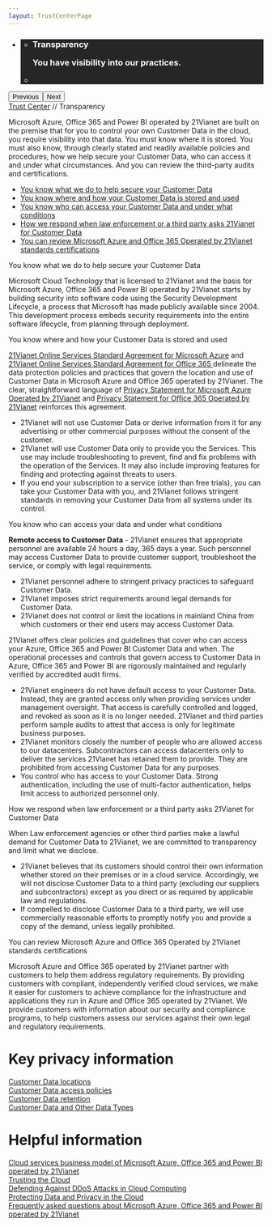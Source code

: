 ```yaml
---
layout: TrustCenterPage
---
```

<div class="row-fluid">
   <div class="span">
      <div>
         <div id="HeroWrapper" data-cols="1" data-view1="1" data-view2="1" data-view3="1" data-view4="1" class="row-fluid wider hero grid-container">
            <div class="span bp0-col-1-1 bp1-col-1-1 bp2-col-1-1 bp3-col-1-1">
               <div bi:type="slideshow" class="slideshow slideshow-hero hero" xmlns:bi="urn:schemas-microsoft-com:mscom:bi">
                  <ul bi:type="list" class="slides">
                     <li id="slide-1" bi:index="0" selectBi="">
                        <div class="heroitem light-foreground" bi:type="heroitem">
                           <div class="media" bi:parenttitle="t1">
                              <a href="" bi:track="False" bi:titleflag="t1" bi:index="0">
                                 <div data-picture="" data-alt="You are in control of your data" data-disable-swap-below="">
                                    <div data-src="../Images/MS-TrustCenter-Transparency-Header.jpg"></div>
                                    <noscript></noscript>
                                 </div>
                              </a>
                           </div>
                           <div class="text" bi:type="cta">
                              <div class="text-container">
                                 <div class="box" style="background: rgba(0,0,0,.85); color: #FFFFFF;">
                                    <ul bi:type="list" class="headerCaption subpageHeaderCaption">
                                       <li class="box-title">
                                          <h3 class="box-title" bi:type="title" bi:title="t1" style="color: #FFFFFF;">Transparency
                                          <p>You have visibility into our practices.</p>
                                          </h3>
                                       </li>
                                       <li class="box-actions box-description"><a target="_self" class="mscom-link" href=""></a></li>
                                    </ul>
                                 </div>
                              </div>
                           </div>
                        </div>
                     </li>
                  </ul>
                  <div class="navigation international" bi:track="false">
                     <div class="grid-container settop" data-title-text="Go To Slide "></div>
                  </div>
                  <div class="prev-next" bi:track="false"><button class="prev"><span class="icon-left" aria-hidden="true"></span><span class="screen-reader-text">Previous</span></button><button class="next"><span class="icon-right" aria-hidden="true"></span><span class="screen-reader-text">Next</span></button></div>
                  <div id="play-pause" class="play-pause" style="display:none">
                     <div class="pause"><button id="pauseButton" class="pause_button"><span class="icon-pause" aria-hidden="true"></span><span class="screen-reader-text">Pause</span></button></div>
                     <div class="play"><button id="playButton" class="play_button"><span class="icon-play" aria-hidden="true"></span><span class="screen-reader-text">Play</span></button></div>
                  </div>
               </div>
            </div>
         </div>
         <div id="BreadcrumbWrapper" data-cols="1" data-view1="1" data-view2="1" data-view3="1" data-view4="1" class="row-fluid grid-container mscom-grid-container breadcrumbs">
            <div class="span bp0-col-1-1 bp1-col-1-1 bp2-col-1-1 bp3-col-1-1"><a target="_self" class="mscom-link" href="../default.html">Trust Center</a> // Transparency
            </div>
         </div>
         <div id="ContentWrapper" data-cols="2" data-view1="1" data-view2="2" data-view3="2" data-view4="2" class="row-fluid subpageBody">
            <div class="span bp0-col-1-1 bp2-col-2-1 bp3-col-2-1 bp1-col-2-2">
               <p>Microsoft Azure, Office 365 and Power BI operated by 21Vianet are built on the premise that for you to control your own Customer Data in the cloud, you require visibility into that data. You must know where it is stored. You must also know, through clearly stated and readily available policies and procedures, how we help secure your Customer Data, who can access it and under what circumstances. And you can review the third-party audits and certifications.
               </p>
                   <ul>
                      <li><a target="_self" class="mscom-link" href="#How-we-help-secure-your-Customer-Data">You know what we do to help secure your Customer Data</a></li>
                      <li><a target="_self" class="mscom-link" href="#You_know_where">You know where and how your Customer Data is stored and used</a></li>
                      <li><a target="_self" class="mscom-link" href="#Who-can-access-Customer-Data">You know who can access your Customer Data and under what conditions</a></li>
                      <li><a target="_self" class="mscom-link" href="#When-law-enforcement-or-a-third-party-askes-for-Customer-Data">How we respond when law enforcement or a third party asks 21Vianet for Customer Data</a></li>
                      <li><a target="_self" class="mscom-link" href="#You-can-review-certifications">You can review Microsoft Azure and Office 365 Operated by 21Vianet standards certifications</a></li>
                   </ul>
                   <label id="How-we-help-secure-your-Customer-Data">You know what we do to help secure your Customer Data</label>
                   <p>Microsoft Cloud Technology that is licensed to 21Vianet and the basis for Microsoft Azure, Office 365 and Power BI operated by 21Vianet starts by building security into software code using the Security Development Lifecycle, a process that Microsoft has made publicly available since 2004. This development process embeds security requirements into the entire software lifecycle, from planning through deployment.
                   </p>
                   <label id="You_know_where">You know where and how your Customer Data is stored and used</label>
                   <p><a target="_self" class="mscom-link" href="https://www.azure.cn/support/legal/subscription-agreement">21Vianet Online Services Standard Agreement for Microsoft Azure</a> and <a target="_self" class="mscom-link" href="http://www.21vbluecloud.com/office365/O365-AgreeWebDir/">21Vianet Online Services Standard Agreement for Office 365 </a>delineate the data protection policies and practices that govern the location and use of Customer Data in Microsoft Azure and Office 365 operated by 21Vianet. The clear, straightforward language of <a target="_self" class="mscom-link" href="https://www.azure.cn/support/legal/privacy-statement">Privacy Statement for Microsoft Azure Operated by 21Vianet</a> and <a target="_self" class="mscom-link" href="http://www.21vbluecloud.com/office365/O365-Privacy/">Privacy Statement for Office 365 Operated by 21Vianet</a> reinforces this agreement.</p>
                   <ul>
                      <li>21Vianet will not use Customer Data or derive information from it for any advertising or other commercial purposes without the consent of the customer.</li>
                      <li>21Vianet will use Customer Data only to provide you the Services. This use may include troubleshooting to prevent, find and fix problems with the operation of the Services. It may also include improving features for finding and protecting against threats to users. </li>
                      <li>If you end your subscription to a service (other than free trials), you can take your Customer Data with you, and 21Vianet follows stringent standards in removing your Customer Data from all systems under its control.</li>
                   </ul>
                   <label id="Who-can-access-Customer-Data">You know who can access your data and under what conditions</label>
                   <p><strong>Remote access to Customer Data</strong> - 21Vianet ensures that appropriate personnel are available 24 hours a day, 365 days a year. Such personnel may access Customer Data to provide customer support, troubleshoot the service, or comply with legal requirements.</p>
                   <ul>
                      <li>21Vianet personnel adhere to stringent privacy practices to safeguard Customer Data. </li>
                      <li>21Vianet imposes strict requirements around legal demands for Customer Data. </li>
                      <li>21Vianet does not control or limit the locations in mainland China from which customers or their end users may access Customer Data. </li>
                   </ul>
                   <p>21Vianet offers clear policies and guidelines that cover who can access your Azure, Office 365 and Power BI Customer Data and when. The operational processes and controls that govern access to Customer Data in Azure, Office 365 and Power BI are rigorously maintained and regularly verified by accredited audit firms.</p>
                   <ul>
                      <li>21Vianet engineers do not have default access to your Customer Data. Instead, they are granted access only when providing services under management oversight. That access is carefully controlled and logged, and revoked as soon as it is no longer needed. 21Vianet and third parties perform sample audits to attest that access is only for legitimate business purposes.</li>
                      <li>21Vianet monitors closely the number of people who are allowed access to our datacenters. Subcontractors can access datacenters only to deliver the services 21Vianet has retained them to provide. They are prohibited from accessing Customer Data for any purposes.</li>
                      <li>You control who has access to your Customer Data. Strong authentication, including the use of multi-factor authentication, helps limit access to authorized personnel only. </li>
                   </ul>
                   <label id="When-law-enforcement-or-a-third-party-askes-for-Customer-Data">How we respond when law enforcement or a third party asks 21Vianet for Customer Data</label>
                   <p>When Law enforcement agencies or other third parties make a lawful demand for Customer Data to 21Vianet, we are committed to transparency and limit what we disclose.</p>
                   <ul>
                      <li>21Vianet believes that its customers should control their own information whether stored on their premises or in a cloud service. Accordingly, we will not disclose Customer Data to a third party (excluding our suppliers and subcontractors) except as you direct or as required by applicable law and regulations.</li>
                      <li>If compelled to disclose Customer Data to a third party, we will use commercially reasonable efforts to promptly notify you and provide a copy of the demand, unless legally prohibited. </li>
                   </ul>
                   <label id="You-can-review-certifications">You can review Microsoft Azure and Office 365 Operated by 21Vianet standards certifications</label>
                   <p>Microsoft Azure and Office 365 operated by 21Vianet partner with customers to help them address regulatory requirements. By providing customers with compliant, independently verified cloud services, we make it easier for customers to achieve compliance for the infrastructure and applications they run in Azure and Office 365 operated by 21Vianet. We provide customers with information about our security and compliance programs, to help customers assess our services against their own legal and regulatory requirements.</p>
                 </div>
            <div class="span bp0-col-1-1 bp2-col-2-1 bp3-col-2-1 bp1-col-2-2 bp0-clear bp1-clear">
               <div data-cols="1" data-view1="1" data-view2="1" data-view3="1" data-view4="1" class="row-fluid" id="key_privacy_info">
                  <div class="span bp0-col-1-1 bp1-col-1-1 bp2-col-1-1 bp3-col-1-1">
                     <h1>Key privacy information</h1>
                     <label><a target="_self" class="mscom-link" href="../transparency/you_know_where.html">Customer Data locations</a></label><br/>
                     <label><a target="_self" class="mscom-link" href="../privacy/you-are-in-control-of-your-data.html#you_control_your_data">Customer Data access policies</a></label><br/>
                     <label><a target="_self" class="mscom-link" href="../privacy/you-are-in-control-of-your-data.html#data_retention">Customer Data retention </a></label><br/>
                     <label><a target="_self" class="mscom-link" href="../privacy/default.html#data_other">Customer Data and Other Data Types</a></label><br/>
                  </div>
               </div>
               <div id="SideBarWrapper" data-cols="1" data-view1="1" data-view2="1" data-view3="1" data-view4="1" class="row-fluid">
                  <div id="HelpfulInformation" class="span bp0-col-1-1 bp1-col-1-1 bp2-col-1-1 bp3-col-1-1">
                     <h1>Helpful information</h1>
                     <label><a target="_self" class="mscom-link" href="https://wacnppe.blob.core.chinacloudapi.cn/marketing-resource/documents/Windows_Azure_and_Office_365_cloud_services_business_model_operated_by_21Vianet12.pdf">Cloud services business model of  Microsoft Azure, Office 365 and Power BI operated by 21Vianet</a></label><br/>
					  <label><a target="_self" class="mscom-link" href="//wacnstorage.blob.core.chinacloudapi.cn/marketing-resource/documents/Trusting_the_Cloud.pdf">Trusting the Cloud</a></label><br/>
					  <!--
					 <label><a target="_self" class="mscom-link" href="//wacnstorage.blob.core.chinacloudapi.cn/marketing-resource/documents/Trusted-Cloud.pdf">Trusted Cloud</a></label><br/>--><label><a target="_self" class="mscom-link" href="//wacnstorage.blob.core.chinacloudapi.cn/marketing-resource/documents/Defending_Against_DDoS_Attacks_in_Cloud_Computing.pdf">Defending Against DDoS Attacks in Cloud Computing</a></label><br/>
                     <label><a target="_self" class="mscom-link" href="https://wacnstorage.blob.core.chinacloudapi.cn/marketing-resource/documents/Protecting_Data_and_Privacy_in_the_Cloud_CN_final20160125.pdf">Protecting Data and Privacy in the Cloud</a></label><br/>
                     <label><a target="_self" class="mscom-link" href="../resources/FAQ.html">Frequently asked questions about Microsoft Azure, Office 365 and Power BI operated by 21Vianet </a></label><br/>
                  </div>
               </div>
            </div>
         </div>
      </div>
   </div>
</div>
<div class="row-fluid" data-view4="1" data-view3="1" data-view2="1" data-view1="1" data-cols="1">
   <div class="span bp0-col-1-1 bp1-col-1-1 bp2-col-1-1 bp3-col-1-1"></div>
</div>
